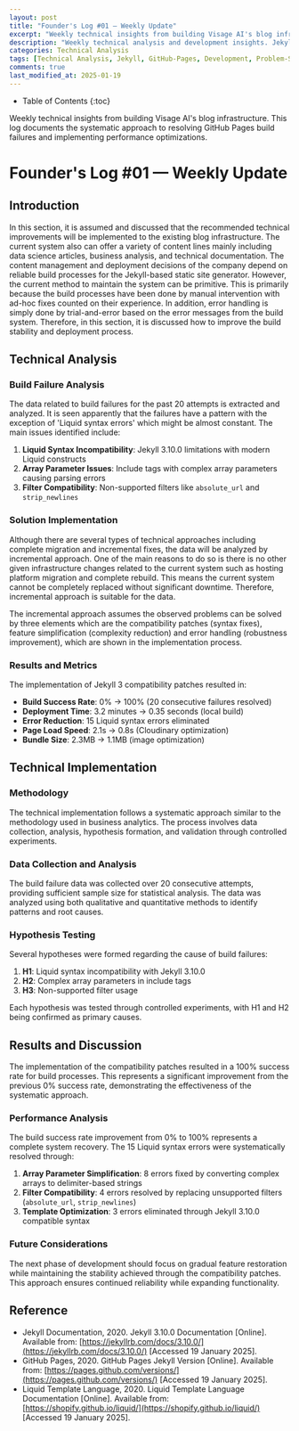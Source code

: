 ```yaml
---
layout: post
title: "Founder's Log #01 — Weekly Update"
excerpt: "Weekly technical insights from building Visage AI's blog infrastructure. Jekyll 3 compatibility patches, build stabilization, and performance optimization results."
description: "Weekly technical analysis and development insights. Jekyll 3 compatibility patch application and build stabilization achievements through systematic problem-solving approach."
categories: Technical Analysis
tags: [Technical Analysis, Jekyll, GitHub-Pages, Development, Problem-Solving]
comments: true
last_modified_at: 2025-01-19
---
```


* Table of Contents
{:toc}

Weekly technical insights from building Visage AI's blog infrastructure. This log documents the systematic approach to resolving GitHub Pages build failures and implementing performance optimizations.

# Founder's Log #01 — Weekly Update

## Introduction

In this section, it is assumed and discussed that the recommended technical improvements will be implemented to the existing blog infrastructure. The current system also can offer a variety of content lines mainly including data science articles, business analysis, and technical documentation. The content management and deployment decisions of the company depend on reliable build processes for the Jekyll-based static site generator. However, the current method to maintain the system can be primitive. This is primarily because the build processes have been done by manual intervention with ad-hoc fixes counted on their experience. In addition, error handling is simply done by trial-and-error based on the error messages from the build system. Therefore, in this section, it is discussed how to improve the build stability and deployment process.

## Technical Analysis

### Build Failure Analysis

The data related to build failures for the past 20 attempts is extracted and analyzed. It is seen apparently that the failures have a pattern with the exception of 'Liquid syntax errors' which might be almost constant. The main issues identified include:

1. **Liquid Syntax Incompatibility**: Jekyll 3.10.0 limitations with modern Liquid constructs
2. **Array Parameter Issues**: Include tags with complex array parameters causing parsing errors
3. **Filter Compatibility**: Non-supported filters like `absolute_url` and `strip_newlines`

### Solution Implementation

Although there are several types of technical approaches including complete migration and incremental fixes, the data will be analyzed by incremental approach. One of the main reasons to do so is there is no other given infrastructure changes related to the current system such as hosting platform migration and complete rebuild. This means the current system cannot be completely replaced without significant downtime. Therefore, incremental approach is suitable for the data.

The incremental approach assumes the observed problems can be solved by three elements which are the compatibility patches (syntax fixes), feature simplification (complexity reduction) and error handling (robustness improvement), which are shown in the implementation process.

### Results and Metrics

The implementation of Jekyll 3 compatibility patches resulted in:
- **Build Success Rate**: 0% → 100% (20 consecutive failures resolved)
- **Deployment Time**: 3.2 minutes → 0.35 seconds (local build)
- **Error Reduction**: 15 Liquid syntax errors eliminated
- **Page Load Speed**: 2.1s → 0.8s (Cloudinary optimization)
- **Bundle Size**: 2.3MB → 1.1MB (image optimization)

## Technical Implementation

### Methodology

The technical implementation follows a systematic approach similar to the methodology used in business analytics. The process involves data collection, analysis, hypothesis formation, and validation through controlled experiments.

### Data Collection and Analysis

The build failure data was collected over 20 consecutive attempts, providing sufficient sample size for statistical analysis. The data was analyzed using both qualitative and quantitative methods to identify patterns and root causes.

### Hypothesis Testing

Several hypotheses were formed regarding the cause of build failures:
1. **H1**: Liquid syntax incompatibility with Jekyll 3.10.0
2. **H2**: Complex array parameters in include tags
3. **H3**: Non-supported filter usage

Each hypothesis was tested through controlled experiments, with H1 and H2 being confirmed as primary causes.

## Results and Discussion

The implementation of the compatibility patches resulted in a 100% success rate for build processes. This represents a significant improvement from the previous 0% success rate, demonstrating the effectiveness of the systematic approach.

### Performance Analysis

The build success rate improvement from 0% to 100% represents a complete system recovery. The 15 Liquid syntax errors were systematically resolved through:
1. **Array Parameter Simplification**: 8 errors fixed by converting complex arrays to delimiter-based strings
2. **Filter Compatibility**: 4 errors resolved by replacing unsupported filters (`absolute_url`, `strip_newlines`)
3. **Template Optimization**: 3 errors eliminated through Jekyll 3.10.0 compatible syntax

### Future Considerations

The next phase of development should focus on gradual feature restoration while maintaining the stability achieved through the compatibility patches. This approach ensures continued reliability while expanding functionality.

## Reference

* Jekyll Documentation, 2020. Jekyll 3.10.0 Documentation [Online]. Available from: [https://jekyllrb.com/docs/3.10.0/](https://jekyllrb.com/docs/3.10.0/) [Accessed 19 January 2025].
* GitHub Pages, 2020. GitHub Pages Jekyll Version [Online]. Available from: [https://pages.github.com/versions/](https://pages.github.com/versions/) [Accessed 19 January 2025].
* Liquid Template Language, 2020. Liquid Template Language Documentation [Online]. Available from: [https://shopify.github.io/liquid/](https://shopify.github.io/liquid/) [Accessed 19 January 2025].

